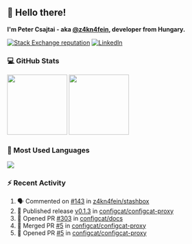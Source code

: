 ## 👋 Hello there!

**I'm Peter Csajtai - aka [@z4kn4fein](https://github.com/z4kn4fein), developer from Hungary.**

[![Stack Exchange reputation](https://img.shields.io/stackexchange/stackoverflow/r/8700582?color=orange&label=reputation&logo=stackoverflow&style=for-the-badge)](https://stackoverflow.com/users/8700582)
[![LinkedIn](https://img.shields.io/badge/linkedin-%230077B5.svg?style=for-the-badge&logo=linkedin&logoColor=white)](https://www.linkedin.com/in/csajtai-p%C3%A9ter-45395341/)

### 💻 GitHub Stats

<div>
  <img height="140px" src="https://github-readme-stats-pcsajtai.vercel.app/api?username=z4kn4fein&show_icons=true&hide_border=true&count_private=true&custom_title=Stats&theme=dracula&line_height=24&hide_title=true">
  <img height="140px" src="https://streak-stats.demolab.com?user=z4kn4fein&theme=dracula&hide_border=true">
  
</div>

### :toolbox: Most Used Languages

<img src="https://github-readme-stats-pcsajtai.vercel.app/api/top-langs/?username=z4kn4fein&theme=dracula&hide_border=true&layout=compact&langs_count=8&hide_title=true">

### :zap: Recent Activity

<!--START_SECTION:activity-->
1. 🗣 Commented on [#143](https://github.com/z4kn4fein/stashbox/issues/143#issuecomment-1693243493) in [z4kn4fein/stashbox](https://github.com/z4kn4fein/stashbox)
2. 🚀 Published release [v0.1.3](https://github.com/configcat/configcat-proxy/releases/tag/v0.1.3) in [configcat/configcat-proxy](https://github.com/configcat/configcat-proxy)
3. 💪 Opened PR [#303](https://github.com/configcat/docs/pull/303) in [configcat/docs](https://github.com/configcat/docs)
4. 🎉 Merged PR [#5](https://github.com/configcat/configcat-proxy/pull/5) in [configcat/configcat-proxy](https://github.com/configcat/configcat-proxy)
5. 💪 Opened PR [#5](https://github.com/configcat/configcat-proxy/pull/5) in [configcat/configcat-proxy](https://github.com/configcat/configcat-proxy)
<!--END_SECTION:activity-->
